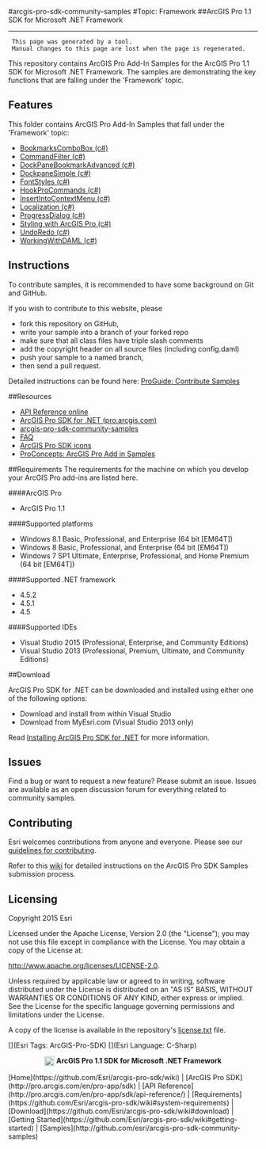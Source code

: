 #arcgis-pro-sdk-community-samples
#Topic: Framework
##ArcGIS Pro 1.1 SDK for Microsoft .NET Framework 

----------
     This page was generated by a tool.
     Manual changes to this page are lost when the page is regenerated.

This repository contains ArcGIS Pro Add-In Samples for the ArcGIS Pro 1.1 SDK for Microsoft .NET Framework.  The samples are demonstrating the key functions that are falling under the 'Framework' topic.  


## Features

This folder contains ArcGIS Pro Add-In Samples that fall under the 'Framework' topic:

* [BookmarksComboBox (c#)](../../../tree/master/Framework/BookmarksComboBox)  
* [CommandFilter (c#)](../../../tree/master/Framework/CommandFilter)  
* [DockPaneBookmarkAdvanced (c#)](../../../tree/master/Framework/DockPaneBookmarkAdvanced)  
* [DockpaneSimple (c#)](../../../tree/master/Framework/DockpaneSimple)  
* [FontStyles (c#)](../../../tree/master/Framework/FontStyles)  
* [HookProCommands (c#)](../../../tree/master/Framework/HookProCommands)  
* [InsertIntoContextMenu (c#)](../../../tree/master/Framework/InsertIntoContextMenu)  
* [Localization (c#)](../../../tree/master/Framework/Localization)  
* [ProgressDialog (c#)](../../../tree/master/Framework/ProgressDialog)  
* [Styling with ArcGIS Pro (c#)](../../../tree/master/Framework/Styling-with-ArcGIS-Pro)  
* [UndoRedo (c#)](../../../tree/master/Framework/UndoRedo)  
* [WorkingWithDAML (c#)](../../../tree/master/Framework/WorkingWithDAML)  


## Instructions

To contribute samples, it is recommended to have some background on Git and GitHub. 

If you wish to contribute to this website, please  
* fork this repository on GitHub,  
* write your sample into a branch of your forked repo  
 * make sure that all class files have triple slash comments  
 * add the copyright header on all source files (including config.daml)  
* push your sample to a named branch, 
* then send a pull request.

Detailed instructions can be found here: [ProGuide: Contribute Samples](https://github.com/Esri/arcgis-pro-sdk-community-samples/wiki/ProGuide-Contribute-Samples)

##Resources

* [API Reference online](http://pro.arcgis.com/en/pro-app/sdk/api-reference)
* <a href="http://pro.arcgis.com/en/pro-app/sdk/" target="_blank">ArcGIS Pro SDK for .NET (pro.arcgis.com)</a>
* [arcgis-pro-sdk-community-samples](http://github.com/Esri/arcgis-pro-sdk-community-samples)
* [FAQ](http://github.com/Esri/arcgis-pro-sdk/wiki/FAQ)
* [ArcGIS Pro SDK icons](https://github.com/Esri/arcgis-pro-sdk/releases/tag/1.1.0.3308)
* [ProConcepts: ArcGIS Pro Add in Samples](https://github.com/Esri/arcgis-pro-sdk-community-samples/wiki/ProConcepts-ArcGIS-Pro-Add-in-Samples)

##Requirements
The requirements for the machine on which you develop your ArcGIS Pro add-ins are listed here.

####ArcGIS Pro

* ArcGIS Pro 1.1

####Supported platforms

* Windows 8.1 Basic, Professional, and Enterprise (64 bit [EM64T]) 
* Windows 8 Basic, Professional, and Enterprise (64 bit [EM64T]) 
* Windows 7 SP1 Ultimate, Enterprise, Professional, and Home Premium (64 bit [EM64T]) 

####Supported .NET framework

* 4.5.2 
* 4.5.1 
* 4.5 

####Supported IDEs

* Visual Studio 2015 (Professional, Enterprise, and Community Editions)
* Visual Studio 2013 (Professional, Premium, Ultimate, and Community Editions) 

##Download

ArcGIS Pro SDK for .NET can be downloaded and installed using either one of the following options:

* Download and install from within Visual Studio
* Download from MyEsri.com (Visual Studio 2013 only)

Read [Installing ArcGIS Pro SDK for .NET](https://github.com/Esri/arcgis-pro-sdk/wiki#installing-arcgis-pro-sdk-for-net) for more information.

## Issues

Find a bug or want to request a new feature?  Please submit an issue.  Issues are available as an open discussion forum for everything related to community samples.

## Contributing

Esri welcomes contributions from anyone and everyone. Please see our [guidelines for contributing](https://github.com/esri/contributing).

Refer to this [wiki](https://github.com/Esri/arcgis-pro-sdk-community-samples/wiki/ProGuide-Contribute-Samples) for detailed instructions on the ArcGIS Pro SDK Samples submission process.

## Licensing
Copyright 2015 Esri

Licensed under the Apache License, Version 2.0 (the "License");
you may not use this file except in compliance with the License.
You may obtain a copy of the License at:

   http://www.apache.org/licenses/LICENSE-2.0.

Unless required by applicable law or agreed to in writing, software
distributed under the License is distributed on an "AS IS" BASIS,
WITHOUT WARRANTIES OR CONDITIONS OF ANY KIND, either express or implied.
See the License for the specific language governing permissions and
limitations under the License.

A copy of the license is available in the repository's [license.txt](./License.txt) file.

[](Esri Tags: ArcGIS-Pro-SDK)
[](Esri Language: C-Sharp)​


<p align = center><img src="http://esri.github.io/arcgis-pro-sdk/images/ArcGISPro.png"  alt="pre-req" align = "top" height = "20" width = "20" >
<b> ArcGIS Pro 1.1 SDK for Microsoft .NET Framework </b>
</p>
[Home](https://github.com/Esri/arcgis-pro-sdk/wiki) | [ArcGIS Pro SDK](http://pro.arcgis.com/en/pro-app/sdk) | [API Reference](http://pro.arcgis.com/en/pro-app/sdk/api-reference/) | [Requirements](https://github.com/Esri/arcgis-pro-sdk/wiki#system-requirements) | [Download](https://github.com/Esri/arcgis-pro-sdk/wiki#download) | [Getting Started](https://github.com/Esri/arcgis-pro-sdk/wiki#getting-started) | [Samples](http://github.com/esri/arcgis-pro-sdk-community-samples)


